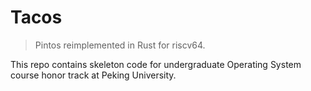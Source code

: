 # Tacos

> Pintos reimplemented in Rust for riscv64.

This repo contains skeleton code for undergraduate Operating System course honor track at Peking University.
